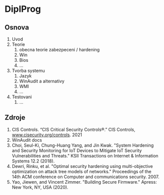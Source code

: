 # DiplProg
## Osnova
1. Uvod
2. Teorie
	1. obecna teorie zabezpeceni / hardening
	2. Win
 	3. Bios
 	4.  ...
5. Tvorba systemu
  	1. Jazyk
  	2. WinAudit a alternativy
  	3. WMI
  	4.  ...
5. Testovani
	1. ...
## Zdroje
1. CIS Controls. “CIS Critical Security Controls®.” CIS Controls, www.cisecurity.org/controls. 2021
2. WinAudit docs
3. Choi, Seul-Ki, Chung-Huang Yang, and Jin Kwak. "System Hardening and Security Monitoring for IoT Devices to Mitigate IoT Security Vulnerabilities and Threats." KSII Transactions on Internet & Information Systems 12.2 (2018).
4. Dewri, Rinku, et al. "Optimal security hardening using multi-objective optimization on attack tree models of networks." Proceedings of the 14th ACM conference on Computer and communications security. 2007.
5. Yao, Jiewen, and Vincent Zimmer. "Building Secure Firmware." Apress: New York, NY, USA (2020).
